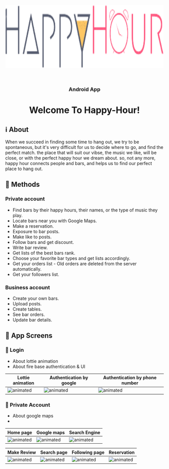 <p align="center"><img src="app/src/main/res/drawable/ic_logo.png" height="200" width="550"></p>
<br/>
<h3 align="center">Android App</h3>
<h1 align="center">Welcome To Happy-Hour!</h1>


## :information_source: About 
When we succeed in finding some time to hang out, we try to be spontaneous, but it's very difficult for us to decide where to go, and find the perfect match. the place that will suit our vibse, the music we like, will be close, or with the perfect happy hour we dream about. so, not any more, happy hour connects people and bars, and helps us to find our perfect place to hang out. 
<br/>

## :space_invader: Methods
### Private account
- Find bars by their happy hours, their names, or the type of music they play.
- Locate bars near you with Google Maps.
- Make a reservation.
- Exposure to bar posts.
- Make like to posts.
- Follow bars and get discount.
- Write bar review.
- Get lists of the best bars rank.
- Choose your favorite bar types and get lists accordingly.
- Get your orders list - Old orders are deleted from the server automatically.
- Get your followers list.

### Business account
- Create your own bars.
- Upload posts.
- Create tables.
- See bar orders.
- Update bar details.

## :iphone: App Screens
### :calling: Login
- About lottie animation
- About fire base authentication & UI

|Lottie animation|Authentication by google|Authentication by phone number|
|---|---|---|
|<img src="https://media.giphy.com/media/R4AJsqt466ysE6D1EO/giphy.gif" alt="animated"/>|<img src="https://media.giphy.com/media/MpQ2gxbeIiYzi7Wii3/giphy.gif" alt="animated"/>|<img src="https://media.giphy.com/media/GGxoOJNQOkKpMOoJW0/giphy.gif" alt="animated"/>|

### 💃 Private Account
- About google maps
- 

|Home page|Google maps|Search Engine|
|---|---|---|
|<img src="https://media.giphy.com/media/1O7hkrPEDXVWsWwxBa/giphy.gif" alt="animated"/>|<img src="https://media.giphy.com/media/k5mfcFpYSpWRowsUpa/giphy.gif" alt="animated"/>|<img src="https://media.giphy.com/media/hcfXtHdeXM7fYXM8n6/giphy.gif" alt="animated"/>

|Make Review|Search page|Following page|Reservation|
|---|---|---|---|
|<img src="https://media.giphy.com/media/Be5MuKhbTDToCp2ybG/giphy.gif" alt="animated"/>|<img src="https://media.giphy.com/media/ilK1ah3h5UpAI3KWX2/giphy.gif" alt="animated"/>|<img src="https://media.giphy.com/media/Be5MuKhbTDToCp2ybG/giphy.gif" alt="animated"/>|<img src="https://media.giphy.com/media/Be5MuKhbTDToCp2ybG/giphy.gif" alt="animated"/>


